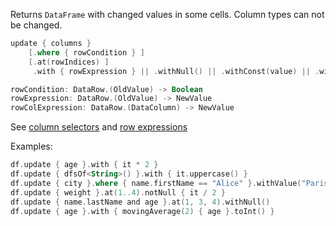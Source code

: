 [//]: # (title: update)

<!---IMPORT org.jetbrains.kotlinx.dataframe.samples.api.Modify-->

Returns `DataFrame` with changed values in some cells. Column types can not be changed.

```kotlin
update { columns }
    [.where { rowCondition } ]
    [.at(rowIndices) ] 
     .with { rowExpression } || .withNull() || .withConst(value) || .withRowCol { rowColExpression }

rowCondition: DataRow.(OldValue) -> Boolean
rowExpression: DataRow.(OldValue) -> NewValue
rowColExpression: DataRow.(DataColumn) -> NewValue
```

See [column selectors](ColumnSelectors.md) and [row expressions](DataRow.md#row-expressions)

Examples:

<!---FUN update-->

```kotlin
df.update { age }.with { it * 2 }
df.update { dfsOf<String>() }.with { it.uppercase() }
df.update { city }.where { name.firstName == "Alice" }.withValue("Paris")
df.update { weight }.at(1..4).notNull { it / 2 }
df.update { name.lastName and age }.at(1, 3, 4).withNull()
df.update { age }.with { movingAverage(2) { age }.toInt() }
```

<!---END-->
